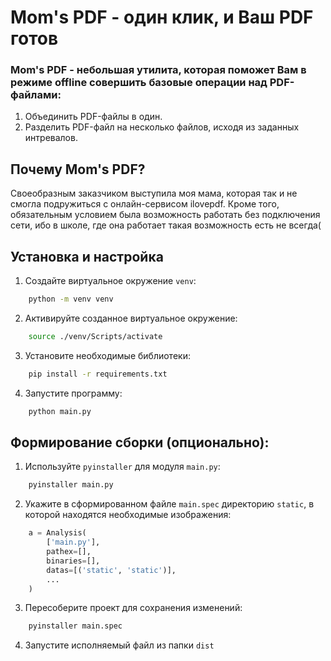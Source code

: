 # Mom's PDF - один клик, и Ваш PDF готов
### Mom's PDF - небольшая утилита, которая поможет Вам в режиме offline совершить базовые операции над PDF-файлами:
1. Объединить PDF-файлы в один.
2. Разделить PDF-файл на несколько файлов, исходя из заданных интревалов.


## Почему Mom's PDF?
Своеобразным заказчиком выступила моя мама, которая так и не смогла подружиться с онлайн-сервисом ilovepdf. Кроме того, обязательным условием была возможность работать без подключения сети, ибо в школе, где она работает такая возможность есть не всегда(


## Установка и настройка
1. Создайте виртуальное окружение `venv`:
```bash
    python -m venv venv
```
2. Активируйте созданное виртуальное окружение:
```bash
    source ./venv/Scripts/activate
```
3. Установите необходимые библиотеки:
```bash
    pip install -r requirements.txt
```
4. Запустите программу:
```bash
    python main.py
```

## Формирование сборки (опционально):
1. Используйте `pyinstaller` для модуля `main.py`:
```bash
    pyinstaller main.py
```
2. Укажите в сформированном файле `main.spec` директорию `static`, в которой находятся необходимые изображения:
```python
    a = Analysis(
        ['main.py'],
        pathex=[],
        binaries=[],
        datas=[('static', 'static')],
        ...
    )
```
3. Пересоберите проект для сохранения изменений:
```bash
    pyinstaller main.spec
```
4. Запустите исполняемый файл из папки `dist`


